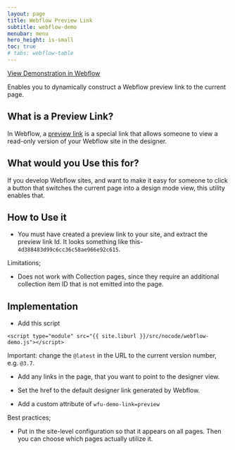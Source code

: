 ```yaml
---
layout: page
title: Webflow Preview Link
subtitle: webflow-demo
menubar: menu
hero_height: is-small
toc: true
# tabs: webflow-table
---
```


<a class="button is-danger" href="https://sygnal-webflow-utils.webflow.io/demo/collection-item-count" target="_blank">View Demonstration in Webflow</a>

Enables you to dynamically construct a Webflow preview link to the current page.

## What is a Preview Link?

In Webflow, a 
[preview link](https://university.webflow.com/lesson/share-your-project-and-invite-collaborators)
is a special link that allows someone to view a read-only version of your Webflow site in the designer.

## What would you Use this for?

If you develop Webflow sites, and want to make it easy for someone to click a button that switches the current page into a design mode view, this utility enables that.

## How to Use it

- You must have created a preview link to your site, and extract the preview link Id. It looks something like this- `4d388483d99c6cc36c58ae966e92c615`.

Limitations;

- Does not work with Collection pages, since they require an additional collection item ID that is not emitted into the page.

## Implementation

- Add this script

```
<script type="module" src="{{ site.liburl }}/src/nocode/webflow-demo.js"></script>
```

Important: change the `@latest` in the URL to the current version number, e.g. `@3.7`.

- Add any links in the page, that you want to point to the designer view.

- Set the href to the default designer link generated by Webflow.

- Add a custom attribute of `wfu-demo-link=preview`


Best practices;

- Put in the site-level configuration so that it appears on all pages. Then you can choose which pages actually utilize it.





